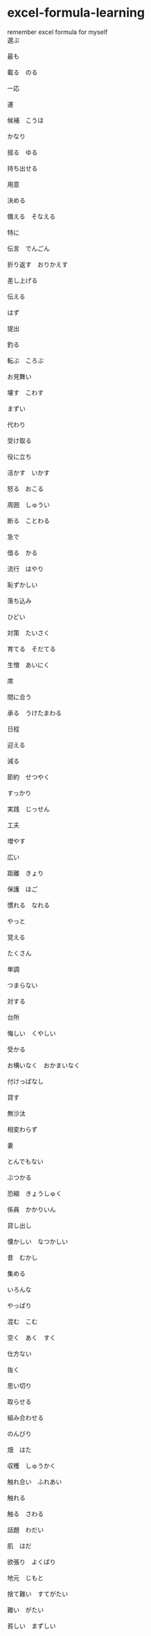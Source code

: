 # excel-formula-learning
remember excel formula for myself
</br>
選ぶ                             </br>      
最も                             </br>      
載る　のる                       </br>                    
一応                             </br>      
運                               </br>    
候補　こうほ                     </br>              
かなり                           </br>        
揺る　ゆる                       </br>            
持ち出せる                       </br>            
用意                             </br>      
決める                           </br>        
備える　そなえる                 </br>                  
特に                             </br>      
伝言　でんごん                   </br>                
折り返す　おりかえす             </br>                      
差し上げる                       </br>            
伝える                           </br>        
はず                             </br>      
提出                             </br>      
釣る                             </br>      
転ぶ　ころぶ                     </br>              
お見舞い                         </br>          
壊す　こわす                     </br>              
まずい                           </br>        
代わり                           </br>        
受け取る                         </br>          
役に立ち                         </br>          
活かす　いかす                   </br>                
怒る　おこる                     </br>              
周囲　しゅうい                   </br>                
断る　ことわる                   </br>                
急で                             </br>      
借る　かる                       </br>            
流行　はやり                     </br>              
恥ずかしい                       </br>            
落ち込み                         </br>          
ひどい                           </br>        
対策　たいさく                   </br>                
育てる　そだてる                 </br>                  
生憎　あいにく                   </br>                
席                               </br>    
間に合う                         </br>          
承る　うけたまわる               </br>                    
日程                             </br>      
迎える                           </br>        
減る                             </br>      
節約　せつやく                   </br>                
すっかり                         </br>          
実践　じっせん                   </br>                
工夫                             </br>      
増やす                           </br>        
広い                             </br>      
距離　きょり                     </br>              
保護　ほご                       </br>            
慣れる　なれる                   </br>                
やっと                           </br>        
覚える                           </br>        
たくさん                         </br>          
単調                             </br>      
つまらない                       </br>            
対する                           </br>        
台所                             </br>      
悔しい　くやしい                 </br>                  
受かる                           </br>        
お構いなく　おかまいなく         </br>                          
付けっぱなし                     </br>              
貸す                             </br>      
無沙汰                           </br>        
相変わらず                       </br>            
妻                               </br>    
とんでもない                     </br>              
ぶつかる                         </br>          
恐縮　きょうしゅく               </br>                    
係員　かかりいん                 </br>                  
貸し出し                         </br>          
懐かしい　なつかしい             </br>                      
昔　むかし                       </br>            
集める                           </br>        
いろんな                         </br>          
やっぱり                         </br>          
混む　こむ                       </br>            
空く　あく　すく                 </br>                  
仕方ない                         </br>          
抜く                             </br>      
思い切り                         </br>          
取らせる                         </br>          
組み合わせる                     </br>              
のんびり                         </br>          
畑　はた                         </br>          
収穫　しゅうかく                 </br>                  
触れ合い　ふれあい               </br>                    
触れる                           </br>        
触る　さわる                     </br>              
話題　わだい                     </br>              
肌　はだ                         </br>          
欲張り　よくばり                 </br>                  
地元　じもと                     </br>              
捨て難い　すてがたい             </br>                      
難い　がたい                     </br>              
貧しい　まずしい                 </br>
